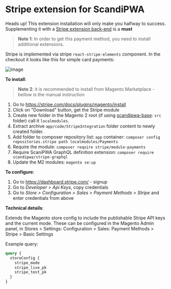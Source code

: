 # Stripe extension for ScandiPWA
Heads up! This extension installation will only make you halfway to success. Supplementing it with a [Stripe extension back-end](https://github.com/scandipwa/stripe-graphql) is a **must**

> **Note 1**: In order to get this payment method, you need to install additional extensions.

Stripe is implemented via stripe `react-stripe-elements` component. In the checkout it looks like this for simple card payments:

![image](https://user-images.githubusercontent.com/29531824/69980856-c1628580-1539-11ea-9a9d-cf24a53c766e.png)

**To install**:

> **Note 2**: it is recommended to install from Magento Marketplace - bellow is the manual instruction

1. Go to https://stripe.com/docs/plugins/magento/install 
2. Click on "Download" button, get the Stripe module
3. Create new folder in the Magento 2 root (if using [scandipwa-base](https://github.com/scandipwa/scandipwa-base): `src` folder) call it `localmodules`.
3. Extract archive `app/code/StripeIntegration` folder content to newly created folder.
4. Add folder to composer repository list: `app` container: `composer config repositories.stripe path localmodules/Payments`
5. Require the module: `composer require stripe/module-payments`
6. Require ScaniPWA GraphQL definition extension: `composer require scandipwa/stripe-graphql`
7. Update the M2 modules: `magento se:up`

**To configure**:
1. Go to https://dashboard.stripe.com/ - signup
2. Go to *Developer > Api Keys*, copy credentials
3. Go to *Store > Configuration > Sales > Payment Methods > Stripe* and enter credentials from above

**Technical details**:

Extends the Magento store config to include the publishable Stripe API keys and the current mode. These can be configured in the Magento Admin panel, in Stores > Settings: Configuration > Sales: Payment Methods > Stripe > Basic Settings

Example query:

```graphql
query {
  storeConfig {
    stripe_mode
    stripe_live_pk
    stripe_test_pk
  } 
}
```
